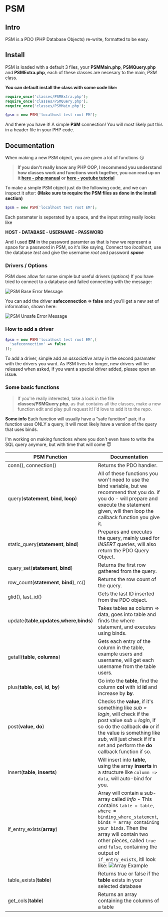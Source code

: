 # PSM
## Intro
PSM is a PDO (PHP Database Objects) re-write, formatted to be easy.

## Install
PSM is loaded with a default 3 files, your **PSMMain.php**, **PSMQuery.php** and **PSMExtra.php**, each of these classes are necesary to the main, *PSM* class.

**You can default install the class with some code like:**
```php
require_once('classes/PSMExtra.php');
require_once('classes/PSMQuery.php');
require_once('classes/PSMMain.php');

$psm = new PSM('localhost test root EM');
```

And there you have it! A simple **PSM** connection!
You will most likely put this in a header file in your PHP code.


## Documentation
When making a new PSM object, you are given a lot of functions :smirk:

> **If you don't really know any PHP OOP, I recommend you understand how classes work and functions work together, you can read up on it [here - php manual](http://php.net/manual/en/language.oop5.php) or [here - youtube tutorial](https://www.youtube.com/watch?v=ipp4WPDwwvk&list=PLfdtiltiRHWF0RicJb20da8nECQ1jFvla)**

To make a simple PSM object just do the following code, and we can inspect it after:
**(Make sure to require the PSM files as done in the install section)**

```php
$psm = new PSM('localhost test root EM');
```

Each paramater is seperated by a space, and the input string really looks like

**HOST - DATABASE - USERNAME - PASSWORD**

And I used **EM** in the password paramter as that is how we represent a space for a password in PSM, so it's like saying,
Connect too *localhost*, use the database *test* and give the username *root* and password ***space***


### Drivers / Options
PSM does allow for some simple but useful drivers (*options*)
If you have tried to connect to a database and failed connecting with the message:

![PSM Base Error Message](http://image.prntscr.com/image/47376974050b4d4c9f1cb243490b3959.png)

You can add the driver **safeconnection => false** and you'll get a new set of information, shown here:

![PSM Unsafe Error Message](http://image.prntscr.com/image/140bd1763bb54f138b52f4f22e7c617b.png)


### How to add a driver
```php
$psm = new PSM('localhost test root EM',[
  'safeconnection' => false
]);
```
To add a driver, simple add an *associative* array in the second paramater with the drivers you want.
As PSM lives for longer, new drivers will be released when asked, if you want a special driver added, please open an issue.


### Some basic functions
> If you're really interested, take a look in the file **classes/PSMQuery.php**, as that contains all the classes, make a new function edit and play pull request it! I'd love to add it to the repo.

**Some info**
Each function will usually have a "safe function" pair, if a function uses ONLY a query, it will most likely have a version of the query that uses binds.

I'm working on making functions where you don't even have to write the SQL query anymore, but with time that will come :innocent:

PSM Function | Documentation
------------ | -------------
conn(), connection() | Returns the PDO handler.
query(**statement**, **bind**, **loop**) | All of these functions you won't need to use the bind variable, but we recommend that you do. if you do - will prepare and execute the statement given, will then loop the callback function you give it.
static_query(**statement**, **bind**) | Prepares and executes the query, mainly used for *INSERT* queries, will also return the PDO Query Object.
query_set(**statement**, **bind**) | Returns the first row gathered from the query.
row_count(**statement**, **bind**), rc() | Returns the row count of the query.
glid(), last_id() | Gets the last ID inserted from the PDO object.
update(**table**,**updates**,**where**,**binds**) | Takes tables as column => data, goes into table and finds the where statement, and executes using binds.
getall(**table**, **columns**) | Gets each entry of the column in the table, example users and username, will get each username from the table users.
plus(**table**, **col**, **id**, **by**) |  Go into the **table**, find the column **col** with id **id** and increase by **by**.
post(**value**, **do**) | Checks the **value**, if it's something like *sub = login*, will check if the post value *sub* = *login*, if so do the callback **do** or if the value is something like *sub*, will just check if it's set and perform the **do** callback function if so.
insert(**table**, **inserts**) | Will insert into **table**, using the array **inserts** in a structure like `column => data`, will auto-bind for you.
if\_entry\_exists(**array**) | Array will contain a sub-array called *info* - This contains `table = table`, `where = binding_where_statement`, `binds = array containing your binds`. Then the array will contain two other pieces, called `true` and `false`, containing the output of `if_entry_exists`, itll look like: ![Array Example](http://image.prntscr.com/image/806149cd7b1b42c2919a34e592937375.png)
table_exists(**table**) | Returns true or false if the **table** exists in your selected database
get_cols(**table**) | Returns an array containing the columns of a table
